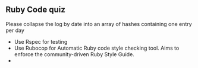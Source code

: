 ## Ruby Code quiz

Please collapse the log by date into an array of hashes containing one entry per day

* Use Rspec for testing
* Use Rubocop for Automatic Ruby code style checking tool. Aims to enforce the community-driven Ruby Style Guide.
*